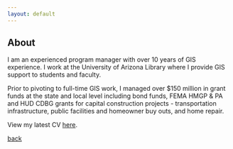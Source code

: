 ```yaml
---
layout: default
---
```


## About

I am an experienced program manager with over 10 years of GIS experience. I work at the University of Arizona Library where I provide GIS support to students and faculty.

Prior to pivoting to full-time GIS work, I managed over $150 million in grant funds at the state and local level including bond funds, FEMA HMGP & PA and HUD CDBG grants for capital construction projects - transportation infrastructure, public facilities and homeowner buy outs, and home repair.

View my latest CV [here](https://docs.google.com/document/d/e/2PACX-1vSvNxV4ISFWUq9hFLKIFSC7u5n2feiUbBZhQdr-eT3cqCeaiZk_12sofnXFRXM9oQ/pub).

[back](./)
